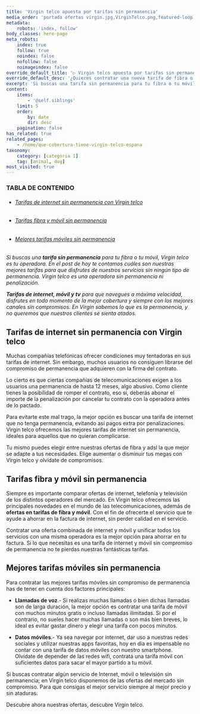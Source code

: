 ```yaml
---
title: 'Virgin telco apuesta por tarifas sin permanencia'
media_order: 'portada ofertas virgin.jpg,VirginTelco.png,featured-loop.jpg'
metadata:
    robots: 'index, follow'
body_classes: hero-page
meta_robots:
    index: true
    follow: true
    noindex: false
    nofollow: false
    noimageindex: false
override_default_title: '▷ Virgin telco apuesta por tarifas sin permanencia'
override_default_desc: '¿Quieres contratar una nueva tarifa de fibra o móvil sin preocuparte del tiempo de permanencia? En Virgin telco te ofrecemos las mejores ofertas, con total libertad para cambiar en el momento que desees. Disfruta del mejor servicio de telefonía e internet con Virgin ¡No esperes más!'
excerpt: 'Si buscas una tarifa sin permanencia para tu fibra o tu móvil, Virgin telco es tu operadora. En el post de hoy te contamos cuáles son nuestras mejores tarifas para que disfrutes de nuestros servicios sin ningún...'
content:
    items:
        - '@self.siblings'
    limit: 5
    order:
        by: date
        dir: desc
    pagination: false
has_related: true
related_pages:
    - /home/que-cobertura-tiene-virgin-telco-espana
taxonomy:
    category: [categoria 1]
    tag: [animal, dog]
most_visited: true
---
```


<!-- # Virgin telco apuesta por tarifas sin permanencia en sus servicios -->
<!-- ![](VirginTelco.png) -->
<!-- <div class="mb-5"></div> -->

### TABLA DE CONTENIDO

<div class="links-list"></div>

* ######  <span class="magnet-link">[Tarifas de internet sin permanencia con Virgin telco](#tarifas)</span>
* ######  <span class="magnet-link">[Tarifas fibra y móvil sin permanencia](#permanencia)</span>
* ######  <span class="magnet-link">[ Mejores tarifas móviles sin permanencia](#mejores)</span>

<div class="mb-5"></div>

_Si buscas una **tarifa sin permanencia** para tu fibra o tu móvil, Virgin telco es tu operadora. En el post de hoy te contamos cuáles son nuestras mejores tarifas para que disfrutes de nuestros servicios sin ningún tipo de permanencia. Virgin telco es una operadora sin permanencia ni penalización._

_**Tarifas de internet, móvil y tv**  para que navegues a máxima velocidad, disfrutes en todo momento de la mejor cobertura y siempre con los mejores canales sin compromisos. 
En Virgin sabemos lo que es la permanencia, y no queremos que nuestros clientes se sienta atados._

<div class="mb-5"></div>

## <span id="tarifas">Tarifas de internet sin permanencia con Virgin telco</span>

Muchas compañías telefónicas ofrecer condiciones muy tentadoras en sus tarifas de internet. Sin embargo, muchos usuarios no consiguen librarse del compromiso de permanencia que adquieren con la firma del contrato. 

Lo cierto es que ciertas compañías de telecomunicaciones exigen a los usuarios una permanencia de hasta 12 meses, algo abusivo. Como cliente tienes la posibilidad de romper el contrato, eso sí, deberás abonar el importe de la penalización por cancelar tu contrato con la operadora antes de lo pactado. 

Para evitarte este mal trago, la mejor opción es buscar una tarifa de internet que no tenga permanencia, evitando así pagos extra por penalizaciones. Virgin telco ofrecemos las mejores tarifas de internet sin permanencia, ideales para aquellos que no quieran complicarse. 
 
Tu mismo puedes elegir entre nuestras ofertas de fibra y adsl la que mejor se adapte a tus necesidades. Elige aumentar o disminuir tus megas con Virgin telco y olvídate de compromisos.

<div class="mb-5"></div>

## <span id="permanencia">Tarifas fibra y móvil sin permanencia </span>

Siempre es importante comparar ofertas de internet, telefonía y televisión de los distintos operadores del mercado. En Virgin telco ofrecemos las principales novedades en el mundo de las telecomunicaciones, además de **ofertas en tarifas de fibra y móvil**.
Con el fin de ofrecerte el servicio que te ayude a ahorrar en la factura de internet, sin perder calidad en el servicio.

Contratar una oferta combinada de internet y móvil y unificar todos los servicios con una misma operadora es la mejor opción para ahorrar en tu factura.
Si lo que necesitas es una tarifa de internet y móvil sin compromiso de permanencia no te pierdas nuestras fantásticas tarifas.

<div class="mb-5"></div>

## <span id="mejores">Mejores tarifas móviles sin permanencia </span>

Para contratar las mejores tarifas móviles sin compromiso de permanencia has de tener en cuenta dos factores principales: 


* **Llamadas de voz**.- Si realizas muchas llamadas o bien dichas llamadas son de larga duración, la mejor opción es contratar una tarifa de móvil con muchos minutos gratis o incluso llamadas ilimitadas. Si por el contrario, no sueles hacer muchas llamadas o son más bien breves, lo ideal es evitar gastar dinero y elegir una tarifa con pocos minutos. 

* **Datos móviles**.- Ya sea navegar por internet, dar uso a nuestras redes sociales y utilizar nuestras apps favoritas, hoy en día es impensable no contar con una tarifa de datos móviles con nuestro smartphone. Olvídate de depender de las redes wifi, contrata una tarifa móvil con suficientes datos para sacar el mayor partido a tu móvil. 

Si buscas contratar algún servicio de Internet, móvil o televisión sin permanencia; en Virgin telco disponemos de las ofertas del mercado sin compromiso. Para que consigas el mejor servicio siempre al mejor precio y sin ataduras.

Descubre ahora nuestras ofertas, descubre Virgin telco. 









